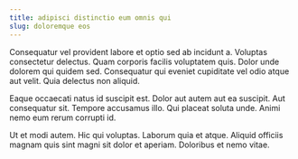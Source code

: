 ```yaml
---
title: adipisci distinctio eum omnis qui
slug: doloremque eos
---
```


Consequatur vel provident labore et optio sed ab incidunt a. Voluptas consectetur delectus. Quam corporis facilis voluptatem quis. Dolor unde dolorem qui quidem sed. Consequatur qui eveniet cupiditate vel odio atque aut velit. Quia delectus non aliquid.

Eaque occaecati natus id suscipit est. Dolor aut autem aut ea suscipit. Aut consequatur sit. Tempore accusamus illo. Qui placeat soluta unde. Animi nemo eum rerum corrupti id.

Ut et modi autem. Hic qui voluptas. Laborum quia et atque. Aliquid officiis magnam quis sint magni sit dolor et aperiam. Doloribus et nemo vitae.
